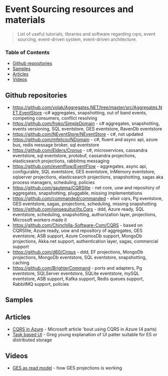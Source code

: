 # Event Sourcing resources and materials

> List of useful tutorials, libraries and software regarding cqrs, event sourcing, event-driven system, event-driven architecture.

### Table of Contents
- [Github repositories](#github-repositories)
- [Samples](#samples)
- [Articles](#articles)
- [Videos](#videos)

## Github repositories

* https://github.com/volak/Aggregates.NET/tree/master/src/Aggregates.NET.EventStore -c# aggregates, snapshotting, out of band events, competing consumers, conflict resolving
* https://github.com/froko/SimpleDomain - c# aggregates, snapshotting, events versioning, SQL eventstore, GES eventstore, RavenDb eventstore
* https://github.com/NEventStore/NEventStore - c#, not updated
* https://github.com/mfelicio/NDomain - c#, fluent and async api, azure bus, redis message broker, sql eventstore
* https://github.com/Elders/Cronus - c#, microservices, cassandra eventstore, sql eventstore, protobuf, cassandra projections, elasticsearch projections, rabbitmq messaging
* https://github.com/eventflow/EventFlow - aggregates, async api, configurable, SQL eventstore, GES eventstore, InMemory eventstore, sqlserver projections, elasticsearch projections, snapshotting, sagas aka process managers, scheduling, policies
* https://github.com/gautema/CQRSlite - net core, uow and repository of aggregates, snapshotting, pluggable, missing implementations
* https://github.com/commanded/commanded - elixir cqrs, Pg eventstore, GES eventstore, sagas, projections, scheduling, missing snapshotting
* https://github.com/jonsequitur/Its.Cqrs - ddd, Azure ready, SQL eventstore, scheduling, snapshotting, authorization layer, projections, Microsoft workers made it
* https://github.com/Chinchilla-Software-Com/CQRS - based on CQRSlite, Azure ready, uow and repository of aggregates, GES eventstore, ASB support, Azure CosmosDb support, MongoDb projections, Akka.net support, authentication layer, sagas, commercial support
* https://github.com/d60/Cirqus - ddd, EF projections, MongoDb projections, MongoDb eventstore, SQL eventstore, snapshotting, caching
* https://github.com/BrighterCommand - ports and adapters, Pg eventstore, SQLServer eventstore, SQLite eventstore, mySQL eventstore, ASB support, Kafka support, Redis queues support, RabbitMQ support, policies

## Samples

## Articles
* [CQRS in Azure](https://blogs.msdn.microsoft.com/azuredev/2017/03/09/cqrs-in-azure-part-1/) - Microsoft article 'bout using CQRS in Azure (4 parts)
* [Task based UI](http://codebetter.com/gregyoung/2010/02/16/cqrs-task-based-uis-event-sourcing-agh/) - Greg young explanation of UI patter suitable for ES or distributed storage 

## Videos
* [GES as read model](https://skillsmatter.com/skillscasts/3836-event-store-as-a-read-model) - how GES projections is working
